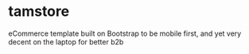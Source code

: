 # tamstore
eCommerce template built on Bootstrap to be mobile first, and yet very decent on the laptop for better b2b
